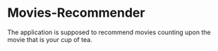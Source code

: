 # Movies-Recommender
The application is supposed to recommend movies counting upon the movie that is your cup of tea.
